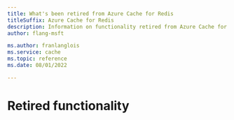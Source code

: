```yaml
---
title: What's been retired from Azure Cache for Redis
titleSuffix: Azure Cache for Redis
description: Information on functionality retired from Azure Cache for Redis
author: flang-msft

ms.author: franlanglois
ms.service: cache
ms.topic: reference
ms.date: 08/01/2022

---
```


# Retired functionality 